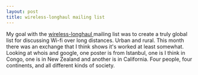 ```yaml
---
layout: post
title: wireless-longhaul mailing list 
---
```

<p>My goal with the <a href="http://openict.net/projects/wireless-longhaul/">wireless-longhaul </a>mailing list was to create a truly global list for discussing Wi-fi over long distances. Urban and rural. This month there was an exchange that I think shows it's worked at least somewhat. Looking at whois and google, one poster is from Istanbul, one is I think in Congo, one is in New Zealand and another is in California. Four people, four continents, and all different kinds of society. </p>
